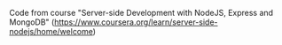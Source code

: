 Code from course "Server-side Development with NodeJS, Express and MongoDB" (https://www.coursera.org/learn/server-side-nodejs/home/welcome)
